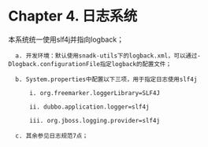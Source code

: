 # Chapter 4. 日志系统

本系统统一使用slf4j并指向logback；

      a. 开发环境：默认使用snadk-utils下的logback.xml，可以通过-Dlogback.configurationFile指定logback的配置文件；

      b. System.properties中配置以下三项，用于指定日志使用slf4j

          i. org.freemarker.loggerLibrary=SLF4J

          ii. dubbo.application.logger=slf4j

          iii. org.jboss.logging.provider=slf4j

      c. 其余参见日志规范7点；



